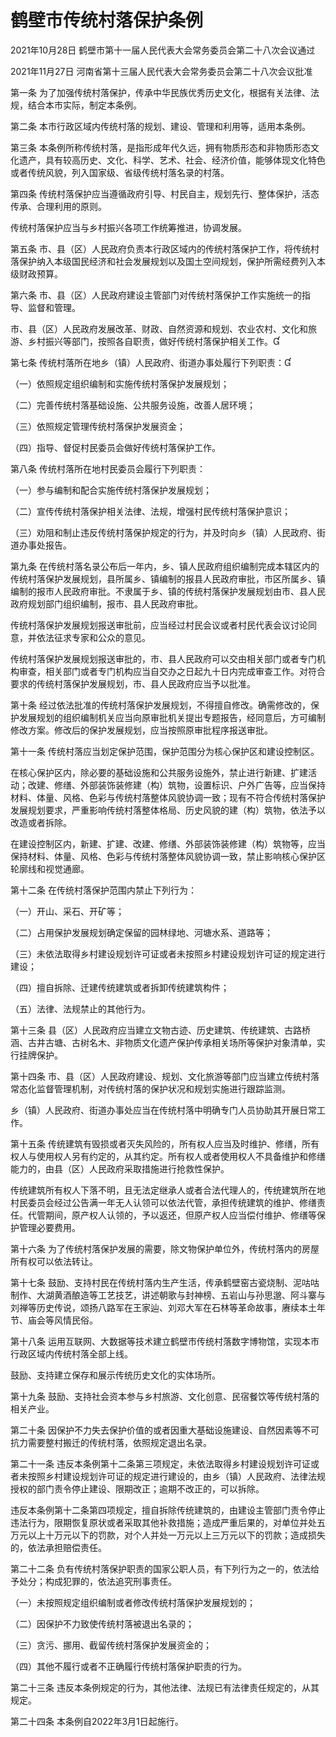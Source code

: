 # 鹤壁市传统村落保护条例

2021年10月28日 鹤壁市第十一届人民代表大会常务委员会第二十八次会议通过

2021年11月27日 河南省第十三届人民代表大会常务委员会第二十八次会议批准

<!-- INFO END -->

第一条 为了加强传统村落保护，传承中华民族优秀历史文化，根据有关法律、法规，结合本市实际，制定本条例。

第二条 本市行政区域内传统村落的规划、建设、管理和利用等，适用本条例。

第三条 本条例所称传统村落，是指形成年代久远，拥有物质形态和非物质形态文化遗产，具有较高历史、文化、科学、艺术、社会、经济价值，能够体现文化特色或者传统风貌，列入国家级、省级传统村落名录的村落。

第四条 传统村落保护应当遵循政府引导、村民自主，规划先行、整体保护，活态传承、合理利用的原则。

传统村落保护应当与乡村振兴各项工作统筹推进，协调发展。

第五条 市、县（区）人民政府负责本行政区域内的传统村落保护工作，将传统村落保护纳入本级国民经济和社会发展规划以及国土空间规划，保护所需经费列入本级财政预算。

第六条 市、县（区）人民政府建设主管部门对传统村落保护工作实施统一的指导、监督和管理。

市、县（区）人民政府发展改革、财政、自然资源和规划、农业农村、文化和旅游、乡村振兴等部门，按照各自职责，做好传统村落保护相关工作。

第七条 传统村落所在地乡（镇）人民政府、街道办事处履行下列职责：

（一）依照规定组织编制和实施传统村落保护发展规划；

（二）完善传统村落基础设施、公共服务设施，改善人居环境；

（三）依照规定管理传统村落保护发展资金；

（四）指导、督促村民委员会做好传统村落保护工作。

第八条 传统村落所在地村民委员会履行下列职责：

（一）参与编制和配合实施传统村落保护发展规划；

（二）宣传传统村落保护相关法律、法规，增强村民传统村落保护意识；

（三）劝阻和制止违反传统村落保护规定的行为，并及时向乡（镇）人民政府、街道办事处报告。

第九条 在传统村落名录公布后一年内，乡、镇人民政府组织编制完成本辖区内的传统村落保护发展规划，县所属乡、镇编制的报县人民政府审批，市区所属乡、镇编制的报市人民政府审批。不隶属于乡、镇的传统村落保护发展规划由市、县人民政府规划部门组织编制，报市、县人民政府审批。

传统村落保护发展规划报送审批前，应当经过村民会议或者村民代表会议讨论同意，并依法征求专家和公众的意见。

传统村落保护发展规划报送审批的，市、县人民政府可以交由相关部门或者专门机构审查，相关部门或者专门机构应当自交办之日起九十日内完成审查工作。对符合要求的传统村落保护发展规划，市、县人民政府应当予以批准。

第十条 经过依法批准的传统村落保护发展规划，不得擅自修改。确需修改的，保护发展规划的组织编制机关应当向原审批机关提出专题报告，经同意后，方可编制修改方案。修改后的保护发展规划，应当按照原审批程序报送审批。

第十一条 传统村落应当划定保护范围，保护范围分为核心保护区和建设控制区。

在核心保护区内，除必要的基础设施和公共服务设施外，禁止进行新建、扩建活动；改建、修缮、外部装饰装修建（构）筑物，设置标识、户外广告等，应当保持材料、体量、风格、色彩与传统村落整体风貌协调一致；现有不符合传统村落保护发展规划要求，严重影响传统村落整体格局、历史风貌的建（构）筑物，依法予以改造或者拆除。

在建设控制区内，新建、扩建、改建、修缮、外部装饰装修建（构）筑物等，应当保持材料、体量、风格、色彩与传统村落整体风貌协调一致，禁止影响核心保护区轮廓线和视觉通廊。

第十二条 在传统村落保护范围内禁止下列行为：

（一）开山、采石、开矿等；

（二）占用保护发展规划确定保留的园林绿地、河塘水系、道路等；

（三）未依法取得乡村建设规划许可证或者未按照乡村建设规划许可证的规定进行建设；

（四）擅自拆除、迁建传统建筑或者拆卸传统建筑构件；

（五）法律、法规禁止的其他行为。

第十三条 县（区）人民政府应当建立文物古迹、历史建筑、传统建筑、古路桥涵、古井古塘、古树名木、非物质文化遗产保护传承相关场所等保护对象清单，实行挂牌保护。

第十四条 市、县（区）人民政府建设、规划、文化旅游等部门应当建立传统村落常态化监督管理机制，对传统村落的保护状况和规划实施进行跟踪监测。

乡（镇）人民政府、街道办事处应当在传统村落中明确专门人员协助其开展日常工作。

第十五条 传统建筑有毁损或者灭失风险的，所有权人应当及时维护、修缮，所有权人与使用权人另有约定的，从其约定。所有权人或者使用权人不具备维护和修缮能力的，由县（区）人民政府采取措施进行抢救性保护。

传统建筑所有权人下落不明，且无法定继承人或者合法代理人的，传统建筑所在地村民委员会经过公告满一年无人认领可以依法代管，承担传统建筑的维护、修缮责任。代管期间，原产权人认领的，予以返还，但原产权人应当偿付维护、修缮等保护管理必要费用。

第十六条 为了传统村落保护发展的需要，除文物保护单位外，传统村落内的房屋所有权可以依法转让。

第十七条 鼓励、支持村民在传统村落内生产生活，传承鹤壁窑古瓷烧制、泥咕咕制作、大湖黄酒酿造等工艺技艺，讲述朝歌与封神榜、五岩山与孙思邈、阿斗寨与刘禅等历史传说，颂扬八路军在王家辿、刘邓大军在石林等革命故事，赓续本土年节、庙会等风情民俗。

第十八条 运用互联网、大数据等技术建立鹤壁市传统村落数字博物馆，实现本市行政区域内传统村落全部上线。

鼓励、支持建立保存和展示传统历史文化的实体场所。

第十九条 鼓励、支持社会资本参与乡村旅游、文化创意、民宿餐饮等传统村落的相关产业。

第二十条 因保护不力失去保护价值的或者因重大基础设施建设、自然因素等不可抗力需要整村搬迁的传统村落，依照规定退出名录。

第二十一条 违反本条例第十二条第三项规定，未依法取得乡村建设规划许可证或者未按照乡村建设规划许可证的规定进行建设的，由乡（镇）人民政府、法律法规授权的部门责令停止建设、限期改正；逾期不改正的，可以拆除。

违反本条例第十二条第四项规定，擅自拆除传统建筑的，由建设主管部门责令停止违法行为，限期恢复原状或者采取其他补救措施；造成严重后果的，对单位并处五万元以上十万元以下的罚款，对个人并处一万元以上三万元以下的罚款；造成损失的，依法承担赔偿责任。

第二十二条 负有传统村落保护职责的国家公职人员，有下列行为之一的，依法给予处分；构成犯罪的，依法追究刑事责任。

（一）未按照规定组织编制或者修改传统村落保护发展规划的；

（二）因保护不力致使传统村落被退出名录的；

（三）贪污、挪用、截留传统村落保护发展资金的；

（四）其他不履行或者不正确履行传统村落保护职责的行为。

第二十三条 违反本条例规定的行为，其他法律、法规已有法律责任规定的，从其规定。

第二十四条 本条例自2022年3月1日起施行。

